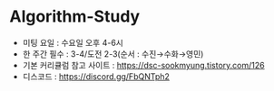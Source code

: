 # Algorithm-Study
- 미팅 요일 : 수요일 오후 4-6시 
- 한 주간 필수 : 3-4/도전 2-3(순서 : 수진→수화→영민)
- 기본 커리큘럼 참고 사이트 : https://dsc-sookmyung.tistory.com/126
- 디스코드 : https://discord.gg/FbQNTph2
